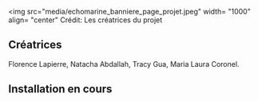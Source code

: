 
<img src="media/echomarine_banniere_page_projet.jpeg" width= "1000" align= "center"
Crédit: Les créatrices du projet 



## Créatrices 
Florence Lapierre, Natacha Abdallah, Tracy Gua, Maria Laura Coronel. 

## Installation en cours 
